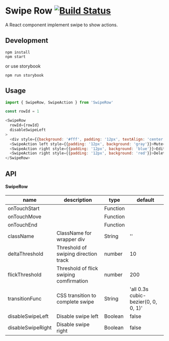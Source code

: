 Swipe Row [![Build Status](https://travis-ci.org/shiminshen/react-swipe-row.svg?branch=master)](https://travis-ci.org/shiminshen/react-swipe-row)
===

A React component implement swipe to show actions.

Development
---

    npm install
    npm start

or use storybook

    npm run storybook


Usage
---

```javascript
import { SwipeRow, SwipeAction } from 'SwipeRow'

const rowId = 1

<SwipeRow
  rowId={rowId}
  disableSwipeLeft
>
  <div style={{background: '#fff', padding: '12px', textAlign: 'center'}}>example {rowId.toString()}</div>
  <SwipeAction left style={{padding: '12px', background: 'gray'}}>Mute</SwipeAction>
  <SwipeAction right style={{padding: '12px', background: 'blue'}}>Edit</SwipeAction>
  <SwipeAction right style={{padding: '12px', background: 'red'}}>Delete</SwipeAction>
</SwipeRow>

```
API
---

#### SwipeRow
| name                   | description            | type    | default |
|------------------------|------------------------|--------- |---------|
|  onTouchStart          |                        | Function |         |
|  onTouchMove           |                        | Function |         |
|  onTouchEnd            |                        | Function |         |
|  className             | ClassName for wrapper div  | String   |''       |
|  deltaThreshold        | Threshold of swiping direction track | number | 10       |
|  flickThreshold        | Threshold of flick swiping comfirmation | number | 200      |
|  transitionFunc        | CSS transition to complete swipe | String | 'all 0.3s cubic-bezier(0, 0, 0, 1)' |
|  disableSwipeLeft      | Disable swipe left     | Boolean  | false |
|  disableSwipeRight     | Disable swipe right    | Boolean  | false |
